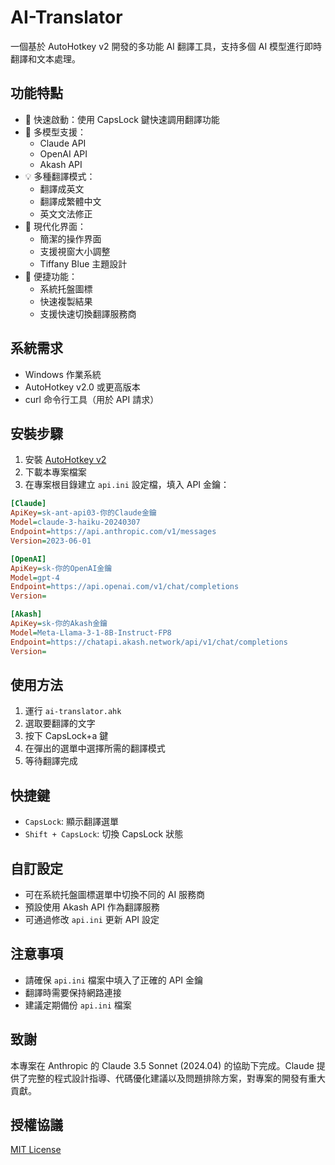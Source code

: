 # AI-Translator

一個基於 AutoHotkey v2 開發的多功能 AI 翻譯工具，支持多個 AI 模型進行即時翻譯和文本處理。

## 功能特點

- 🚀 快速啟動：使用 CapsLock 鍵快速調用翻譯功能
- 🔄 多模型支援：
  - Claude API
  - OpenAI API
  - Akash API
- 💡 多種翻譯模式：
  - 翻譯成英文
  - 翻譯成繁體中文
  - 英文文法修正
- 🎨 現代化界面：
  - 簡潔的操作界面
  - 支援視窗大小調整
  - Tiffany Blue 主題設計
- 🔧 便捷功能：
  - 系統托盤圖標
  - 快速複製結果
  - 支援快速切換翻譯服務商

## 系統需求

- Windows 作業系統
- AutoHotkey v2.0 或更高版本
- curl 命令行工具（用於 API 請求）

## 安裝步驟

1. 安裝 [AutoHotkey v2](https://www.autohotkey.com/)
2. 下載本專案檔案
3. 在專案根目錄建立 `api.ini` 設定檔，填入 API 金鑰：
```ini
[Claude]
ApiKey=sk-ant-api03-你的Claude金鑰
Model=claude-3-haiku-20240307
Endpoint=https://api.anthropic.com/v1/messages
Version=2023-06-01

[OpenAI]
ApiKey=sk-你的OpenAI金鑰
Model=gpt-4
Endpoint=https://api.openai.com/v1/chat/completions
Version=

[Akash]
ApiKey=sk-你的Akash金鑰
Model=Meta-Llama-3-1-8B-Instruct-FP8
Endpoint=https://chatapi.akash.network/api/v1/chat/completions
Version=
```

## 使用方法

1. 運行 `ai-translator.ahk`
2. 選取要翻譯的文字
3. 按下 CapsLock+a 鍵
4. 在彈出的選單中選擇所需的翻譯模式
5. 等待翻譯完成

## 快捷鍵

- `CapsLock`: 顯示翻譯選單
- `Shift + CapsLock`: 切換 CapsLock 狀態

## 自訂設定

- 可在系統托盤圖標選單中切換不同的 AI 服務商
- 預設使用 Akash API 作為翻譯服務
- 可通過修改 `api.ini` 更新 API 設定

## 注意事項

- 請確保 `api.ini` 檔案中填入了正確的 API 金鑰
- 翻譯時需要保持網路連接
- 建議定期備份 `api.ini` 檔案

## 致謝

本專案在 Anthropic 的 Claude 3.5 Sonnet (2024.04) 的協助下完成。Claude 提供了完整的程式設計指導、代碼優化建議以及問題排除方案，對專案的開發有重大貢獻。

## 授權協議

[MIT License](LICENSE)
